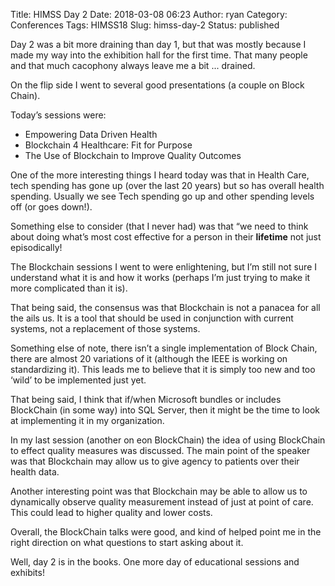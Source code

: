 Title: HIMSS Day 2
Date: 2018-03-08 06:23
Author: ryan
Category: Conferences
Tags: HIMSS18
Slug: himss-day-2
Status: published

Day 2 was a bit more draining than day 1, but that was mostly because I made my way into the exhibition hall for the first time. That many people and that much cacophony always leave me a bit ... drained.

On the flip side I went to several good presentations (a couple on Block Chain).

Today’s sessions were:

-   Empowering Data Driven Health
-   Blockchain 4 Healthcare: Fit for Purpose
-   The Use of Blockchain to Improve Quality Outcomes

One of the more interesting things I heard today was that in Health Care, tech spending has gone up (over the last 20 years) but so has overall health spending. Usually we see Tech spending go up and other spending levels off (or goes down!).

Something else to consider (that I never had) was that “we need to think about doing what’s most cost effective for a person in their **lifetime** not just episodically!

The Blockchain sessions I went to were enlightening, but I’m still not sure I understand what it is and how it works (perhaps I’m just trying to make it more complicated than it is).

That being said, the consensus was that Blockchain is not a panacea for all the ails us. It is a tool that should be used in conjunction with current systems, not a replacement of those systems.

Something else of note, there isn’t a single implementation of Block Chain, there are almost 20 variations of it (although the IEEE is working on standardizing it). This leads me to believe that it is simply too new and too ‘wild’ to be implemented just yet.

That being said, I think that if/when Microsoft bundles or includes BlockChain (in some way) into SQL Server, then it might be the time to look at implementing it in my organization.

In my last session (another on eon BlockChain) the idea of using BlockChain to effect quality measures was discussed. The main point of the speaker was that Blockchain may allow us to give agency to patients over their health data.

Another interesting point was that Blockchain may be able to allow us to dynamically observe quality measurement instead of just at point of care. This could lead to higher quality and lower costs.

Overall, the BlockChain talks were good, and kind of helped point me in the right direction on what questions to start asking about it.

Well, day 2 is in the books. One more day of educational sessions and exhibits!
